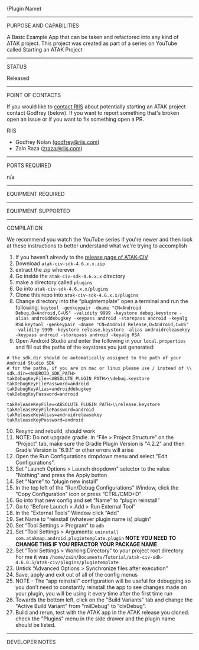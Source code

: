 (Plugin Name)


_________________________________________________________________
PURPOSE AND CAPABILITIES

A Basic Example App that can be taken and refactored into any kind of ATAK project.
This project was created as part of a series on YouTube called Starting an ATAK Project


_________________________________________________________________
STATUS

Released

_________________________________________________________________
POINT OF CONTACTS

If you would like to [contact RIIS](https://www.riis.com/contact) about potentially starting an ATAK project contact Godfrey (below).
If you want to report something that's broken open an issue or if you want to fix something open a PR.

RIIS
- Godfrey Nolan (godfrey@riis.com)
- Zain Raza (zraza@riis.com)

_________________________________________________________________
PORTS REQUIRED

n/a

_________________________________________________________________
EQUIPMENT REQUIRED

_________________________________________________________________
EQUIPMENT SUPPORTED

_________________________________________________________________
COMPILATION

We recommend you watch the YouTube series if you're newer and then look at these instructions to better understand what we're trying to accomplish

1. If you haven’t already to the [release page of ATAK-CIV](https://github.com/deptofdefense/AndroidTacticalAssaultKit-CIV/releases/latest)
2. Download `atak-civ-sdk-4.6.x.x.zip`
3. extract the zip wherever
4. Go inside the `atak-civ-sdk-4.6.x.x` directory
5. make a directory called `plugins`
6. Go into `atak-civ-sdk-4.6.x.x/plugins`
7. Clone this repo into `atak-civ-sdk-4.6.x.x/plugins`
8. Change directory into the “plugintemplate” open a terminal and run the following:
`keytool -genkeypair -dname "CN=Android Debug,O=Android,C=US" -validity 9999 -keystore debug.keystore -alias androiddebugkey -keypass android -storepass android -keyalg RSA`
`keytool -genkeypair -dname "CN=Android Release,O=Android,C=US" -validity 9999 -keystore release.keystore -alias androidreleasekey -keypass android -storepass android -keyalg RSA`
9. Open Android Studio and enter the following in your `local.properties` and fill out the paths of the keystores you just generated:
```
# the sdk.dir should be automatically assigned to the path of your Android Studio SDK
# for the paths, if you are on mac or linux please use / instead of \\
sdk.dir=<ANDROID_SDK_PATH>
takDebugKeyFile=<ABSOLUTE_PLUGIN_PATH>\\debug.keystore
takDebugKeyFilePassword=android
takDebugKeyAlias=androiddebugkey
takDebugKeyPassword=android

takReleaseKeyFile=<ABSOLUTE_PLUGIN_PATH>\\release.keystore
takReleaseKeyFilePassword=android
takReleaseKeyAlias=androidreleasekey
takReleaseKeyPassword=android
```
10. Resync and rebuild, should work
11. NOTE: Do not upgrade gradle. In “File > Project Structure” on the “Project” tab, make sure the Gradle Plugin Version is "4.2.2" and then Gradle Version is "6.9.1" or other errors will arise
12. Open the Run Configurations dropdown menu and select "Edit Configurations".
13. Set "Launch Options > Launch dropdown" selector to the value "Nothing" and press the Apply button
14. Set “Name” to “plugin new install”
15. In the top left of the “Run/Debug Configurations” Window, click the “Copy Configuration” icon or press “CTRL/CMD+D”
16. Go into that new config and set “Name” to “plugin reinstall”
17. Go to “Before Launch > Add > Run External Tool”
18. In the “External Tools” Window click “Add”
19. Set Name to “reinstall (whatever plugin name is) plugin”
20. Set “Tool Settings > Program” to `adb`
21. Set “Tool Settings > Arguments: `uninstall com.atakmap.android.plugintemplate.plugin` **NOTE YOU NEED TO CHANGE THIS IF YOU REFACTOR YOUR PACKAGE NAME**
22. Set “Tool Settings > Working Directory” to your project root directory. For me it was `/home/zain/Documents/Tutorial/atak-civ-sdk-4.6.0.5/atak-civ/plugins/plugintemplate`
23. Untick “Advanced Options > Synchronize files after execution”
24. Save, apply and exit out of all of the config menus
25. NOTE - The “app reinstall” configuration will be useful for debugging so you don’t need to constantly reinstall the app to see changes made on your plugin, you will be using it every time after the first time run
26. Towards the bottom left, click on the "Build Variants" tab and change the "Active Build Variant" from "milDebug" to “civDebug".
27. Build and rerun, test with the ATAK app in the ATAK release you cloned. check the "Plugins" menu in the side drawer and the plugin name should be listed.

_________________________________________________________________
DEVELOPER NOTES

